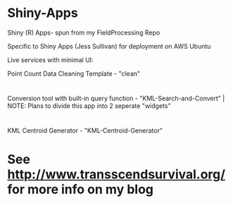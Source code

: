 # Shiny-Apps
Shiny (R) Apps- spun from my FieldProcessing Repo

Specific to Shiny Apps (Jess Sullivan) for deployment on AWS Ubuntu

Live services with minimal UI:

Point Count Data Cleaning Template - "clean" 
#
Conversion tool with built-in query function - "KML-Search-and-Convert"  |  NOTE: Plans to divide this app into 2 seperate "widgets"
#
KML Centroid Generator - "KML-Centroid-Generator" 

# See http://www.transscendsurvival.org/ for more info on my blog
